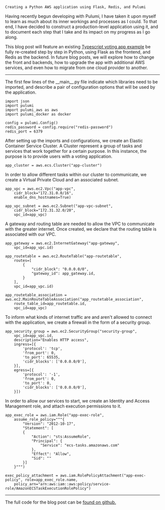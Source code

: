     Creating a Python AWS application using Flask, Redis, and Pulumi

Having recently begun developing with Pulumi, I have taken it upon myself to learn as much about its inner workings and processes as I could. To that end, I have decided to construct a production-level application using it, and to document each step that I take and its impact on my progress as I go along. 

This blog post will feature an existing [Typescript voting app example](https://www.pulumi.com/docs/tutorials/aws/aws-ts-voting-app/) be fully re-created step by step in Python, using Flask as the frontend, and Redis as the backend. In future blog posts, we will explore how to change the front and backends, how to upgrade the app with additional AWS services, and even how to migrate from one cloud provider to another.

---

The first few lines of the __main\__.py file indicate which libraries need to be imported, and describe a pair of configuration options that will be used by the application.
```
import json
import pulumi
import pulumi_aws as aws
import pulumi_docker as docker

config = pulumi.Config()
redis_password = config.require("redis-password")
redis_port = 6379
```


After setting up the imports and configurations, we create an Elastic Container Service Cluster. 
A Cluster represent a group of tasks and services that work together for a certain purpose. In 
this instance, the purpose is to provide users with a voting application.  
```
app_cluster = aws.ecs.Cluster("app-cluster")
```


In order to allow different tasks within our cluster to communicate, we create a Virtual Private 
Cloud and an associated subnet.
```
app_vpc = aws.ec2.Vpc("app-vpc",
    cidr_block="172.31.0.0/16",
    enable_dns_hostnames=True)

app_vpc_subnet = aws.ec2.Subnet("app-vpc-subnet",
    cidr_block="172.31.32.0/20",
    vpc_id=app_vpc)
```


A gateway and routing table are needed to allow the VPC to communicate with the greater internet. 
Once created, we declare that the routing table is associated with our VPC.
```
app_gateway = aws.ec2.InternetGateway("app-gateway",
    vpc_id=app_vpc.id)

app_routetable = aws.ec2.RouteTable("app-routetable",
    routes=[
        {
            "cidr_block": "0.0.0.0/0",
            "gateway_id": app_gateway.id,
        }
    ],
    vpc_id=app_vpc.id)

app_routetable_association = aws.ec2.MainRouteTableAssociation("app_routetable_association",
    route_table_id=app_routetable.id,
    vpc_id=app_vpc)
```


To inform what kinds of internet traffic are and aren't allowed to connect with the application, 
we create a firewall in the form of a security group.
```
app_security_group = aws.ec2.SecurityGroup("security-group",
	vpc_id=app_vpc.id,
	description="Enables HTTP access",
    ingress=[{
		'protocol': 'tcp',
		'from_port': 0,
		'to_port': 65535,
		'cidr_blocks': ['0.0.0.0/0'],
    }],
    egress=[{
		'protocol': '-1',
		'from_port': 0,
		'to_port': 0,
		'cidr_blocks': ['0.0.0.0/0'],
    }])
```


In order to allow our services to start, we create an Identity and Access Management role, and 
attach execution permissions to it.
```
app_exec_role = aws.iam.Role("app-exec-role",
    assume_role_policy="""{
        "Version": "2012-10-17",
        "Statement": [
        {
            "Action": "sts:AssumeRole",
            "Principal": {
                "Service": "ecs-tasks.amazonaws.com"
            },
            "Effect": "Allow",
            "Sid": ""
        }]
    }""")

exec_policy_attachment = aws.iam.RolePolicyAttachment("app-exec-policy", role=app_exec_role.name,
	policy_arn="arn:aws:iam::aws:policy/service-role/AmazonECSTaskExecutionRolePolicy")
```

---

The full code for the blog post can be [found on github.](https://github.com/jetvova/examples/tree/vova/aws-py-flask-redis-voting-app/aws-py-voting-app)











